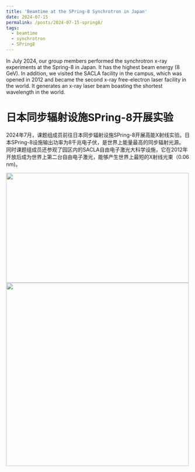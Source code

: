 ```yaml
---
title: 'Beamtime at the SPring-8 Synchrotron in Japan'
date: 2024-07-15
permalink: /posts/2024-07-15-spring8/
tags:
  - beamtime
  - synchrotron
  - SPring8
---
```


In July 2024, our group members performed the synchrotron x-ray experiments at the Spring-8 in Japan.
It has the highest beam energy (8 GeV).
In addition, we visited the SACLA facility in the campus, which was opened in 2012 and became the second x-ray free-electron laser facility in the world. 
It generates an x-ray laser beam boasting the shortest wavelength in the world. 

日本同步辐射设施SPring-8开展实验
======

2024年7月，课题组成员前往日本同步辐射设施SPring-8开展高能X射线实验。日本SPring-8设施输出功率为8千兆电子伏，是世界上能量最高的同步辐射光源。
同时课题组成员还参观了园区内的SACLA自由电子激光大科学设施，它在2012年开放后成为世界上第二台自由电子激光，能够产生世界上最短的X射线光束（0.06 nm)。

<image align="left" width="500" height="300" src="/images/news/202407spring8-1.jpg"></image>
<br>
<br>
<br>
<br>
<br>
<br>
<br>
<image align="left" height="500" src="/images/news/202407spring8-2.jpg"></image>
